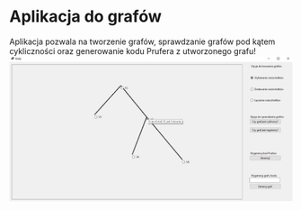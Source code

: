 # Aplikacja do grafów
Aplikacja pozwala na tworzenie grafów, sprawdzanie grafów pod kątem cykliczności oraz generowanie kodu Prufera z utworzonego grafu!
![Screen1](Screen1.jpg)